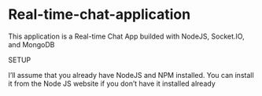 # Real-time-chat-application

This application is a Real-time Chat App builded with NodeJS, Socket.IO, and MongoDB

SETUP

I’ll assume that you already have NodeJS and NPM installed. You can install it from the Node JS website if you don’t have it installed already

